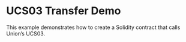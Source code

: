 # UCS03 Transfer Demo

This example demonstrates how to create a Solidity contract that calls Union’s UCS03.
